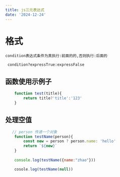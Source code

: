 ```yaml
---
title: js三元表达式
date: '2024-12-24'
---
```


# 格式
    condition表达式条件为真执行:前面的的,否则执行:后面的
```
 condition?expressTrue:expressFalse
```
## 函数使用示例子
```javascript
    function test(title){
        return title?'title':'123'
    }
```

## 处理空值

```javascript
   // person 传递一个对象
    function testName(person){
        const new = person ? person.name: 'hello'
        return `${new}` 
    }
    
    console.log(testName({name:"zhao"}))

    cosole.log(testName(null))


```

